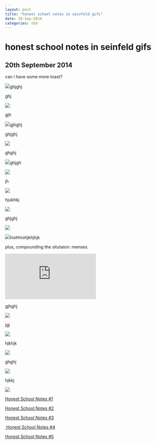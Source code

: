 ```yaml
---
layout: post
title: "honest school notes in seinfeld gifs"
date: 20-Sep-2014
categories: tbd
---
```


# honest school notes in seinfeld gifs

## 20th September 2014

can i have some more toast?

<img class="photo-horiz" src="http://i.kinja-img.com/gawker-media/image/upload/s--a_huWJub--/ttgnxda6vr2j9syohn19.gif" />ghjghj

ghj

<img class="photo-horiz" src="http://s3-ec.buzzfed.com/static/2014-09/11/6/enhanced/webdr04/anigif_enhanced-30301-1410432174-1.gif" />

 

gjh

<img class="photo-horiz" src="https://s-media-cache-ec0.pinimg.com/originals/d6/c1/dd/d6c1dd584b3a6c2926bc062e54e5a8f0.jpg" />gjhghj

ghjghj

<img class="photo-horiz" src="http://s3-ec.buzzfed.com/static/2014-07/18/8/enhanced/webdr08/anigif_enhanced-buzz-8915-1405685252-4.gif" />

ghghj

<img class="photo-horiz" src="http://s3-ec.buzzfed.com/static/2014-08/27/14/enhanced/webdr11/anigif_enhanced-buzz-32644-1409164010-18.gif" />ghjgh

<img class="photo-horiz" src="http://s3-ec.buzzfed.com/static/2014-07/3/20/enhanced/webdr08/anigif_enhanced-1569-1404434562-3.gif" />

jh

<img class="photo-horiz" src="http://a.fod4.com/misc/Baby%20Air%20Mattress%20Toss.gif" />

hjukhkj

<img class="photo-horiz" src="http://s3-ec.buzzfed.com/static/2014-07/3/21/enhanced/webdr02/anigif_enhanced-22034-1404437594-24.gif" />

ghjghj

<img class="photo-horiz" src="http://a.fod4.com/misc/Soccer%20Shoe%20Shake.gif" />

<img class="photo-horiz" src="http://a.fod4.com/misc/Waving%20Arms%20Inflatable%20Battle.gif" />hiohhiohjkhjhjk

 

plus,   compounding the situtaion: menses.

<iframe src='https://www.youtube.com/embed/E66FxJnVVxE' frameborder='0' gesture='media' allow='encrypted-media' allowfullscreen></iframe>

gjhghj

 

<img class="photo-horiz" src="http://s3-ec.buzzfed.com/static/2014-09/10/10/enhanced/webdr11/anigif_enhanced-20161-1410360150-14.gif" />

jgj

<img class="photo-horiz" src="http://cdn01.cdnwp.celebuzz.com/wp-content/uploads/2013/12/23/miley-cyrus-vmas.gif" />

hjkhjk

<img class="photo-horiz" src="http://i.kinja-img.com/gawker-media/image/upload/s--ViUP31yF--/c_fit,  fl_progressive,q_80,w_320/18j2bujsr1d0ogif.jpg" />

ghghj

<img class="photo-horiz" src="http://33.media.tumblr.com/tumblr_m7ztyslWdw1r9rfc2o1_250.gif" />

hjkkj

<img class="photo-horiz" src="http://s3-ec.buzzfed.com/static/2014-07/3/21/enhanced/webdr06/anigif_enhanced-21694-1404435686-7.gif" />

<a href="http://mogantosh.com/honest-school-notes-1/">Honest School Notes #1</a>

<a href="http://mogantosh.com/honest-school-notes-2/">Honest School Notes #2</a>

<a href="http://mogantosh.com/honest-school-notes-3/">Honest School Notes #3</a>

<a href="http://mogantosh.com/honest-school-notes-4/"> Honest School Notes #4</a>

<a href="http://mogantosh.com/honest-school-notes-5/">Honest School Notes #5</a>

 
